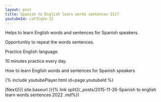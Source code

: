```yaml
---
layout: post
title: Spanish to English learn words sentences 2117 
youtubeId: csF3lqVn-1I
---
```

 
 
Helps to learn English words and sentences for Spanish speakers.

Opportunitiy to repeat the words sentences. 

Practice English language. 
 
10 minutes practice every day. 
 
How to learn English words and sentences for Spanish speakers 
 
{% include youtubePlayer.html id=page.youtubeId %}
 
 
[Next]({{ site.baseurl }}{% link  split2/_posts/2015-11-26-Spanish to english learn words sentences 2022 .md%})
 
